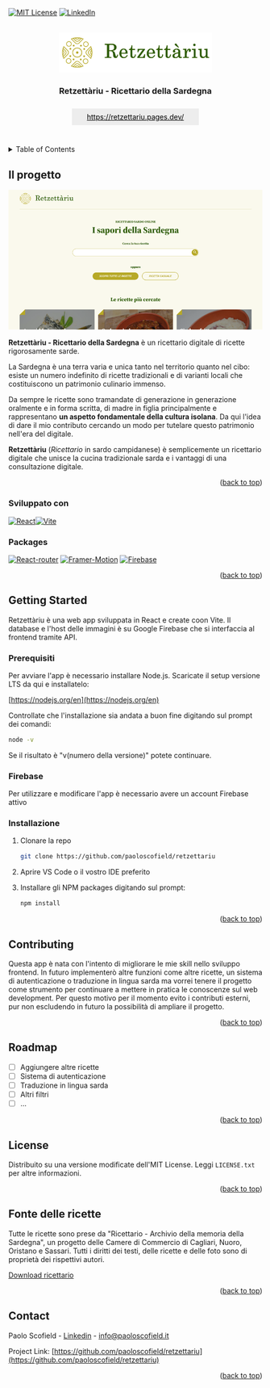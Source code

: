 <a name="readme-top"></a>

<!-- [![Contributors][contributors-shield]][contributors-url]
[![Forks][forks-shield]][forks-url]
[![Stargazers][stars-shield]][stars-url]
[![Issues][issues-shield]][issues-url]-->

[![MIT License][license-shield]][license-url]
[![LinkedIn][linkedin-shield]][linkedin-url]

<!-- PROJECT LOGO -->
<br />
<div align="center" style="margin-bottom: 30px">
  <a href="https://github.com/paoloscofield/retzettariu">
    <img src="images/logo.png" alt="Logo" height="80">
  </a>
<h3 align="center">Retzettàriu - Ricettario della Sardegna</h3>
<br>
<a style="background-color: #ededed; color: #000; padding: 8px 30px" href="https://retzettariu.pages.dev/">https://retzettariu.pages.dev/</a>

</div>
<br />
<!-- TABLE OF CONTENTS -->
<details>
  <summary>Table of Contents</summary>
  <ol>
    <li>
      <a href="#il-progetto">Il progetto</a>
      <ul>
        <li><a href="#sviluppato-con">Sviluppato con</a></li>
        <li><a href="#packages">Packages</a></li>
      </ul>
    </li>
    <li>
      <a href="#getting-started">Getting Started</a>
      <ul>
        <li><a href="#prerequisiti">Prerequisiti</a></li>
        <li><a href="#installazione">Installazione</a></li>
      </ul>
    </li>
    <li><a href="#contributing">Contributing</a></li>
    <li><a href="#roadmap">Roadmap</a></li>
    <li><a href="#license">License</a></li>
    <li><a href="#fonte-delle-ricette">Fonte delle ricette</a></li>
    <li><a href="#contact">Contatti</a></li>
  </ol>
</details>

<!-- ABOUT THE PROJECT -->

## Il progetto

[![Product Name Screen Shot][product-screenshot]](https://github.com/paoloscofield/retzettariu)

<b>Retzettàriu - Ricettario della Sardegna</b> è un ricettario digitale di ricette rigorosamente sarde.

La Sardegna è una terra varia e unica tanto nel territorio quanto nel cibo: esiste un numero indefinito di ricette tradizionali e di varianti locali che costituiscono un patrimonio culinario immenso.

Da sempre le ricette sono tramandate di generazione in generazione oralmente e in forma scritta, di madre in figlia principalmente e rappresentano <b>un aspetto fondamentale della cultura isolana</b>. Da qui l'idea di dare il mio contributo cercando un modo per tutelare questo patrimonio nell'era del digitale.

<b>Retzettàriu</b> (<i>Ricettario</i> in sardo campidanese) è semplicemente un ricettario digitale che unisce la cucina tradizionale sarda e i vantaggi di una consultazione digitale.

<p align="right">(<a href="#readme-top">back to top</a>)</p>

### Sviluppato con

[![React][React.js]][React-url][![Vite][Vite]][Vite-url]

### Packages

[![React-router][React-router]][React-router-url] [![Framer-Motion][Framer-Motion]][Framer-Motion-url] [![Firebase][Firebase]][Firebase-url]

<p align="right">(<a href="#readme-top">back to top</a>)</p>

<!-- GETTING STARTED -->

## Getting Started

Retzettàriu è una web app sviluppata in React e create coon Vite. Il database e l'host delle immagini è su Google Firebase che si interfaccia al frontend tramite API.

### Prerequisiti

Per avviare l'app è necessario installare Node.js. Scaricate il setup versione LTS da qui e installatelo:

[https://nodejs.org/en](https://nodejs.org/en)

Controllate che l'installazione sia andata a buon fine digitando sul prompt dei comandi:

```sh
node -v
```

Se il risultato è "v(numero della versione)" potete continuare.

### Firebase

Per utilizzare e modificare l'app è necessario avere un account Firebase attivo

### Installazione

1. Clonare la repo

   ```sh
   git clone https://github.com/paoloscofield/retzettariu
   ```

2. Aprire VS Code o il vostro IDE preferito

3. Installare gli NPM packages digitando sul prompt:
   ```sh
   npm install
   ```

<p align="right">(<a href="#readme-top">back to top</a>)</p>

<!-- CONTRIBUTING -->

## Contributing

Questa app è nata con l'intento di migliorare le mie skill nello sviluppo frontend. In futuro implementerò altre funzioni come altre ricette, un sistema di autenticazione o traduzione in lingua sarda ma vorrei tenere il progetto come strumento per continuare a mettere in pratica le conoscenze sul web development. Per questo motivo per il momento evito i contributi esterni, pur non escludendo in futuro la possibilità di ampliare il progetto.

<p align="right">(<a href="#readme-top">back to top</a>)</p>

<!-- ROADMAP -->

## Roadmap

- [ ] Aggiungere altre ricette
- [ ] Sistema di autenticazione
- [ ] Traduzione in lingua sarda
- [ ] Altri filtri
- [ ] ...

<p align="right">(<a href="#readme-top">back to top</a>)</p>

<!-- LICENSE -->

## License

Distribuito su una versione modificate dell'MIT License. Leggi `LICENSE.txt` per altre informazioni.

<p align="right">(<a href="#readme-top">back to top</a>)</p>

<!-- ACKNOWLEDGMENTS -->

## Fonte delle ricette

Tutte le ricette sono prese da "Ricettario - Archivio della memoria della Sardegna", un progetto delle Camere di Commercio di Cagliari, Nuoro, Oristano e Sassari. Tutti i diritti dei testi, delle ricette e delle foto sono di proprietà dei rispettivi autori.

<a href="https://www.asloristano.it/documenti/5_91_20180212123530.pdf">Download ricettario</a>

<p align="right">(<a href="#readme-top">back to top</a>)</p>

<!-- CONTACT -->

## Contact

Paolo Scofield - [Linkedin](https://www.linkedin.com/company/paolo-scofield-design/) - info@paoloscofield.it

Project Link: [https://github.com/paoloscofield/retzettariu](https://github.com/paoloscofield/retzettariu)

<p align="right">(<a href="#readme-top">back to top</a>)</p>

<!-- MARKDOWN LINKS & IMAGES -->
<!-- https://www.markdownguide.org/basic-syntax/#reference-style-links -->

[license-shield]: https://img.shields.io/badge/license-MIT--modified-normal?style=for-the-badge&label=LICENSE
[license-url]: https://github.com/paoloscofield/retzettariu/blob/main/LICENSE.txt
[linkedin-shield]: https://img.shields.io/badge/-LinkedIn-black.svg?style=for-the-badge&logo=linkedin&colorB=555
[linkedin-url]: https://www.linkedin.com/company/paolo-scofield-design
[product-screenshot]: images/screenshot.png

<!-- Badge packages -->

[React.js]: https://img.shields.io/badge/React-20232A?style=for-the-badge&logo=react&logoColor=61DAFB
[React-url]: https://reactjs.org/
[Vite]: https://img.shields.io/badge/Vite-646CFF?logo=vite&logoColor=fff&style=for-the-badge
[Vite-url]: https://vitejs.dev/
[React-router]: https://img.shields.io/badge/React%20Router-CA4245?logo=reactrouter&logoColor=fff&style=for-the-badge
[React-router-url]: https://reactrouter.com/en/main
[Framer-Motion]: https://img.shields.io/badge/framer_motion-ffca28?style=for-the-badge&logo=framer&logoColor=%23ffffff&color=%237178f6
[Framer-Motion-url]: https://www.framer.com/motion/
[Firebase]: https://img.shields.io/badge/Firebase-FFCA28?logo=firebase&logoColor=000&style=for-the-badge
[Firebase-url]: https://firebase.google.com/
